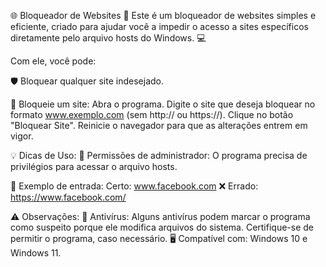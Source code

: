 🌐 Bloqueador de Websites 🚫
Este é um bloqueador de websites simples e eficiente, criado para ajudar você a impedir o acesso a sites específicos diretamente pelo arquivo hosts do Windows. 💻

Com ele, você pode:

🛡️ Bloquear qualquer site indesejado.

🚫 Bloqueie um site:
Abra o programa.
Digite o site que deseja bloquear no formato www.exemplo.com (sem http:// ou https://).
Clique no botão "Bloquear Site".
Reinicie o navegador para que as alterações entrem em vigor.

💡 Dicas de Uso:
🔑 Permissões de administrador: O programa precisa de privilégios para acessar o arquivo hosts.

📝 Exemplo de entrada:
Certo: www.facebook.com
❌ Errado: https://www.facebook.com/

⚠️ Observações:
🚨 Antivírus: Alguns antivírus podem marcar o programa como suspeito porque ele modifica arquivos do sistema. Certifique-se de permitir o programa, caso necessário.
🖥️ Compatível com: Windows 10 e Windows 11.
